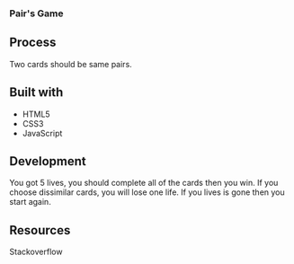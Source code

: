 ### Pair's Game

## Process
Two cards should be same pairs.

## Built with
- HTML5
- CSS3
- JavaScript

## Development
You got 5 lives, you should complete all of the cards then you win. If you choose dissimilar cards, you will lose one life. If you lives is gone then you start again.

## Resources
Stackoverflow
